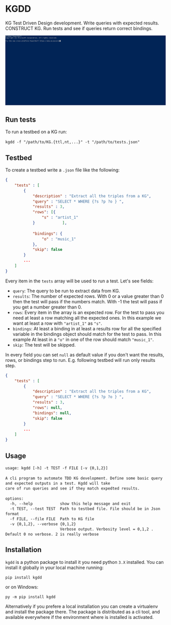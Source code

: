 # KGDD 

KG Test Driven Design development. Write queries with expected results. CONSTRUCT KG. Run tests and see if queries return correct bindings.

![screen-gif](./assets/example.gif)

## Run tests

To run a testbed on a KG run:

`kgdd -f "/path/to/KG.{ttl,nt,...}" -t "/path/to/tests.json"`

## Testbed 

To create a testbed write a `.json` file like the following:

```json
{
    "tests" : [
        {
            "description" : "Extract all the triples from a KG",
            "query" : "SELECT * WHERE {?s ?p ?o } ",
            "results" : 3,
            "rows": [{
                "s" : "artist_1"
            }            ],

            "bindings": {
                "o" : "music_1"
            },
            "skip": false
        }
        ...
    ]
}
```

Every item in the `tests` array will be used to run a test. Let's see fields:

- `query`: The query to be run to extract data from KG.
- `results`: The number of expected rows. With 0 or a value greater than 0 then the test will pass if the numbers match. With -1 the  test will pass if you get a number greater than 0.
- `rows`: Every item in the array is an expected row. For the test to pass you need at least a row matching all the expected ones. In this example we want at least a row with `"artist_1"` as `"s"`.
- `bindings`: At least a binding in at least a results row for all the specified variable in the bindings object should match for the test to pass. In this example At least in a `"o"` in one of the row should match `"music_1"`.
- `skip`: The test will be skipped.

In every field you can set `null` as default value if you don't want the results, rows, or bindings step to run.
E.g. following testbed will run only results step.

```json
{
    "tests" : [
        {
            "description" : "Extract all the triples from a KG",
            "query" : "SELECT * WHERE {?s ?p ?o } ",
            "results" : 3,
            "rows": null,
            "bindings": null,
            "skip": false
        }
        ...
    ]
}
```

## Usage

```
usage: kgdd [-h] -t TEST -f FILE [-v {0,1,2}]

A cli program to automate TDD KG development. Define some basic query and expected outputs in a test. Kgdd will take
care of run queries and see if they match expedted results.

options:
  -h, --help            show this help message and exit
  -t TEST, --test TEST  Path to testbed file. File should be in Json format
  -f FILE, --file FILE  Path to KG file
  -v {0,1,2}, --verbose {0,1,2}
                        Verbose output. Verbosity level = 0,1,2 . Default 0 no verbose. 2 is really verbose
```

## Installation

`kgdd` is a python package to install it you need python `3.X` installed. You can install it globally in your local machine running:

```
pip install kgdd
```

or on Windows:

```
py -m pip install kgdd
```

Alternatively if you prefere a local installation you can create a virtualenv and install the package there.
The package is distributed as a cli tool, and available everywhere if the environment where is installed is activated. 
